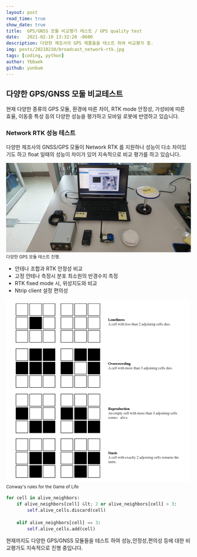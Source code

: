 ```yaml
---
layout: post
read_time: true
show_date: true
title:  GPS/GNSS 모듈 비교평가 테스트 / GPS quality test 
date:   2021-02-10 13:32:20 -0600
description: 다양한 제조사의 GPS 제품들을 테스트 하여 비교평가 중.
img: posts/20210210/broadcast_network-rtk.jpg
tags: [coding, python]
author: Ybbaek
github: yunbum
---
```

## 다양한 GPS/GNSS 모둘 비교테스트
현재 다양한 종류의 GPS 모듈, 환경에 따른 차이, RTK mode 안정성, 가성비에 따른 효율, 이동중 특성 등의 다양한 성능을 평가하고 모바일 로봇에 반영하고 있습니다. 

### Network RTK 성능 테스트
다양한 제조사의 GNSS/GPS 모듈이 Network RTK 를 지원하나 성능이 다소 차이있기도 하고 float 일때의 성능이 차이가 있어 지속적으로 비교 평가를 하고 있습니다.

<img src="./assets/img/posts/20210210/GNSS_test.jpg" alt="Tandy Color Computer TRS80 III"/><small>다양한 GPS 모듈 테스트 진행.</small>

<ul><li>안테나 조합과 RTK 안정성 비교</li><li>고정 안테나 측정시 분포 최소원의 반경수치 측정</li><li>RTK fixed mode 시, 위성지도와 비교</li><li>Ntrip client 설정 편의성</li></ul>

<img src="./assets/img/posts/20210210/GameOfLife.gif" alt="Conway's rules for the Game of Life"/><small>Conway's rules for the Game of Life</small>

```python
for cell in alive_neighbors:
    if alive_neighbors[cell] &lt; 2 or alive_neighbors[cell] > 3:
        self.alive_cells.discard(cell)
    
    elif alive_neighbors[cell] == 3:
        self.alive_cells.add(cell)
```
<p>현재까지도 다양한 GPS/GNSS 모듈들을 테스트 하여 성능,안정성,편의성 등에 대한 비교평가도 지속적으로 진행 중입니다.</p>